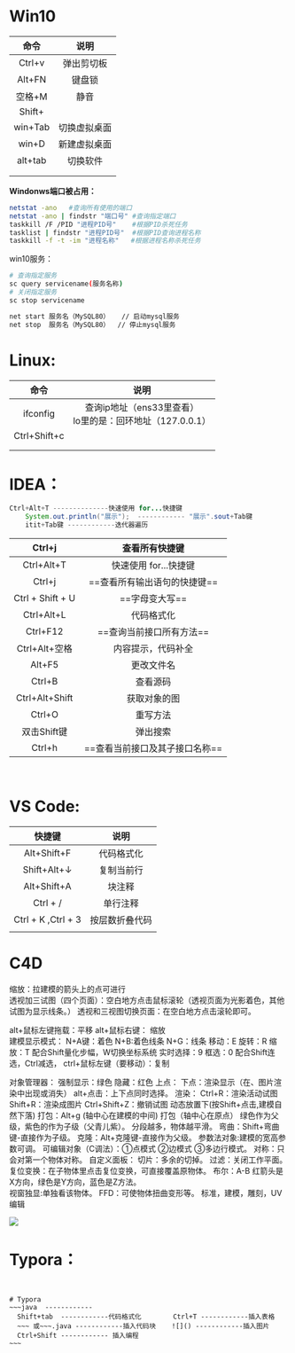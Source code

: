 # Win10

|  命令   |     说明     |
| :-----: | :----------: |
| Ctrl+v  |  弹出剪切板  |
| Alt+FN  |    键盘锁    |
| 空格+M  |     静音     |
| Shift+  |              |
| win+Tab | 切换虚拟桌面 |
|  win+D  | 新建虚拟桌面 |
| alt+tab |   切换软件   |
|         |              |
|         |              |

   **Windonws端口被占用：**

```sh
netstat -ano   #查询所有使用的端口
netstat -ano | findstr "端口号" #查询指定端口
taskkill /F /PID "进程PID号"    #根据PID杀死任务
tasklist | findstr "进程PID号"  #根据PID查询进程名称
taskkill -f -t -im "进程名称"   #根据进程名称杀死任务
```

win10服务：

```sh
# 查询指定服务
sc query servicename(服务名称)
# 关闭指定服务
sc stop servicename

net start 服务名（MySQL80）   // 启动mysql服务
net stop  服务名（MySQL80）  // 停止mysql服务
```



# Linux:

|     命令     |                             说明                             |
| :----------: | :----------------------------------------------------------: |
|   ifconfig   | 查询ip地址（ens33里查看）<br/>     lo里的是：回环地址（127.0.0.1） |
| Ctrl+Shift+c |                                                              |
|              |                                                              |
|              |                                                              |



# IDEA：

```java
Ctrl+Alt+T --------------快速使用 for...快捷键
    System.out.println("展示");  ------------ "展示".sout+Tab键    
    itit+Tab键 ------------迭代器遍历  
```

|      Ctrl+j      |         查看所有快捷键         |
| :--------------: | :----------------------------: |
|    Ctrl+Alt+T    |     快速使用 for...快捷键      |
|      Ctrl+j      |  ==查看所有输出语句的快捷键==  |
| Ctrl + Shift + U |         ==字母变大写==         |
|    Ctrl+Alt+L    |           代码格式化           |
|     Ctrl+F12     |    ==查询当前接口所有方法==    |
|  Ctrl+Alt+空格   |       内容提示，代码补全       |
|      Alt+F5      |           更改文件名           |
|      Ctrl+B      |            查看源码            |
|  Ctrl+Alt+Shift  |          获取对象的图          |
|      Ctrl+O      |            重写方法            |
|   双击Shift键    |            弹出搜索            |
|      Ctrl+h      | ==查看当前接口及其子接口名称== |

​    

# VS Code:

|       快捷键       |      说明      |
| :----------------: | :------------: |
|    Alt+Shift+F     |   代码格式化   |
|    Shift+Alt+↓     |   复制当前行   |
|    Alt+Shift+A     |     块注释     |
|      Ctrl + /      |    单行注释    |
| Ctrl + K ,Ctrl + 3 | 按层数折叠代码 |
|                    |                |



# C4D

缩放：拉建模的箭头上的点可进行  
透视加三试图（四个页面）：空白地方点击鼠标滚轮（透视页面为光影着色，其他试图为显示线条。）
 透视和三视图切换页面：在空白地方点击滚轮即可。

alt+鼠标左键拖载：平移          alt+鼠标右键： 缩放	 
建模显示模式： N+A键：着色    N+B:着色线条    N+G：线条
移动：E    旋转：R   缩放：T   配合Shift量化步幅，W切换坐标系统
实时选择：9    框选：0   配合Shift连选，Ctrl减选，
ctrl+鼠标左键（要移动）：复制

对象管理器： 
  强制显示：绿色    隐藏：红色
  上点：
  下点：渲染显示（在、图片渲染中出现或消失）
   alt+点击：上下点同时选择。
渲染：
     Ctrl+R：渲染活动试图    Shift+R：渲染成图片
  Ctrl+Shift+Z：撤销试图
  动态放置下(按Shift+点击,建模自然下落)
  打包：Alt+g (轴中心在建模的中间)
  打包（轴中心在原点）
  绿色作为父级，紫色的作为子级（父青儿紫）。
  分段越多，物体越平滑。
  弯曲：Shift+弯曲键-直接作为子级。
  克隆：Alt+克隆键-直接作为父级。
  参数法对象:建模的宽高参数可调。
  可编辑对象（C调法）：①点模式 ②边模式  ③多边行模式。
  对称：只会对第一个物体对称。
  自定义面板：
  切片：多余的切掉。
  过滤：关闭工作平面。
  复位变换：在子物体里点击复位变换，可直接覆盖原物体。
  布尔：A-B
  红箭头是X方向，绿色是Y方向，蓝色是Z方法。  
  视窗独显:单独看该物体。
  FFD：可使物体扭曲变形等。
  标准，建模，雕刻，UV编辑

![](C:/Users/GT/AppData/Roaming/Typora/typora-user-images/image-20220813191911907.png)



# Typora：

```


# Typora
~~~java  ------------
  Shift+tab  ------------代码格式化        Ctrl+T ------------插入表格
  ~~~ 或~~~.java ------------插入代码块    ![]() ------------插入图片    
  Ctrl+Shift ------------ 插入编程
~~~




```

